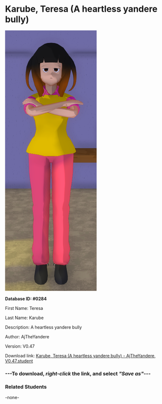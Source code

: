 # Karube, Teresa (A heartless yandere bully)

<img src="Files/Karube, Teresa (A heartless yandere bully).png" title="Karube, Teresa (A heartless yandere bully) - AjTheYandere, V0.47">

**Database ID: #0284**

First Name: Teresa

Last Name: Karube

Description: A heartless yandere bully

Author: AjTheYandere

Version: V0.47

Download link: <a href="https://raw.githubusercontent.com/Arbiter1223/Daigaku-Gurashi-Custom-Students/master/Students/Files/Karube%2C%20Teresa%20(A%20heartless%20yandere%20bully)%20-%20AjTheYandere%2C%20V0.47.student">Karube, Teresa (A heartless yandere bully) - AjTheYandere, V0.47.student</a>

### ---**To download, _right-click_ the link, and select _"Save as"_**---

### Related Students

-none-
